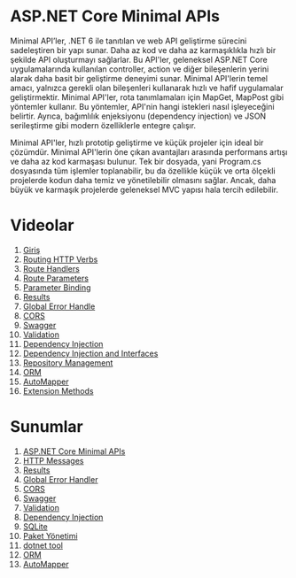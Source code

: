 # ASP.NET Core Minimal APIs

Minimal API’ler, .NET 6 ile tanıtılan ve web API geliştirme sürecini sadeleştiren bir yapı sunar. Daha az kod ve daha az karmaşıklıkla hızlı bir şekilde API oluşturmayı sağlarlar. Bu API'ler, geleneksel ASP.NET Core uygulamalarında kullanılan controller, action ve diğer bileşenlerin yerini alarak daha basit bir geliştirme deneyimi sunar. Minimal API'lerin temel amacı, yalnızca gerekli olan bileşenleri kullanarak hızlı ve hafif uygulamalar geliştirmektir.
Minimal API'ler, rota tanımlamaları için MapGet, MapPost gibi yöntemler kullanır. Bu yöntemler, API'nin hangi istekleri nasıl işleyeceğini belirtir. Ayrıca, bağımlılık enjeksiyonu (dependency injection) ve JSON serileştirme gibi modern özelliklerle entegre çalışır.

Minimal API'ler, hızlı prototip geliştirme ve küçük projeler için ideal bir çözümdür.
Minimal API'lerin öne çıkan avantajları arasında performans artışı ve daha az kod karmaşası bulunur. Tek bir dosyada, yani Program.cs dosyasında tüm işlemler toplanabilir, bu da özellikle küçük ve orta ölçekli projelerde kodun daha temiz ve yönetilebilir olmasını sağlar. Ancak, daha büyük ve karmaşık projelerde geleneksel MVC yapısı hala tercih edilebilir. 

# Videolar 
01. [Giriş](https://www.youtube.com/watch?v=5Op71vTjJ6Q&list=PLK37qYAhi0Ed9yogmznGl2eGspYc_FSbg) 
02. [Routing HTTP Verbs](https://www.youtube.com/watch?v=WI2YG7W8Pbk&list=PLK37qYAhi0Ed9yogmznGl2eGspYc_FSbg&index=2) 
03. [Route Handlers](https://www.youtube.com/watch?v=YzbWu9Wa4MM&list=PLK37qYAhi0Ed9yogmznGl2eGspYc_FSbg&index=3)
04. [Route Parameters](https://www.youtube.com/watch?v=1BcalNN-Uf4&list=PLK37qYAhi0Ed9yogmznGl2eGspYc_FSbg&index=4)
05. [Parameter Binding](https://www.youtube.com/watch?v=mN0yhn4KZCw&list=PLK37qYAhi0Ed9yogmznGl2eGspYc_FSbg&index=5)
06. [Results](https://www.youtube.com/watch?v=bD9JLpXzkAw&list=PLK37qYAhi0Ed9yogmznGl2eGspYc_FSbg&index=6)
07. [Global Error Handle](https://www.youtube.com/watch?v=nBD-lFf1dxs&list=PLK37qYAhi0Ed9yogmznGl2eGspYc_FSbg&index=7)
08. [CORS](https://www.youtube.com/watch?v=nAT7xXN_BNk&list=PLK37qYAhi0Ed9yogmznGl2eGspYc_FSbg&index=8)
09. [Swagger](https://www.youtube.com/watch?v=MbprGtGP8Qs&list=PLK37qYAhi0Ed9yogmznGl2eGspYc_FSbg&index=9)
10. [Validation](https://www.youtube.com/watch?v=S77PdaOfdEk&list=PLK37qYAhi0Ed9yogmznGl2eGspYc_FSbg&index=10)
11. [Dependency Injection](https://www.youtube.com/watch?v=5daGbCPOEVA&list=PLK37qYAhi0Ed9yogmznGl2eGspYc_FSbg&index=11)
12. [Dependency Injection and Interfaces](https://www.youtube.com/watch?v=ARbZ1_klwnA&list=PLK37qYAhi0Ed9yogmznGl2eGspYc_FSbg&index=12)
13. [Repository Management](https://www.youtube.com/watch?v=e3NX3Bm-fNc&list=PLK37qYAhi0Ed9yogmznGl2eGspYc_FSbg&index=13)
14. [ORM](https://www.youtube.com/watch?v=LNa4rOQEhuc&list=PLK37qYAhi0Ed9yogmznGl2eGspYc_FSbg&index=14)
15. [AutoMapper](https://www.youtube.com/watch?v=m-G4VKqeATE&list=PLK37qYAhi0Ed9yogmznGl2eGspYc_FSbg&index=15)
16. [Extension Methods](https://www.youtube.com/watch?v=l6QSCKbjLYY&list=PLK37qYAhi0Ed9yogmznGl2eGspYc_FSbg&index=16)

# Sunumlar
01. [ASP.NET Core Minimal APIs](https://gamma.app/docs/ASPNET-Core-Minimal-API-Nedir-4ult8g13unlo7f7)
02. [HTTP Messages](https://gamma.app/docs/HTTP-Istek-ve-Yant-Sunumu-y62q73qvfsq74fj)
06. [Results](https://gamma.app/docs/ASPNET-Core-Web-APIde-Results-Nesnesi-bt2148jpw2jy64j?mode=doc)
07. [Global Error Handler](https://gamma.app/docs/ASPNET-Core-Web-API-icin-Global-Error-Handler-dh3z4h49r9xorhh)
08. [CORS](https://gamma.app/docs/API-Guvenligi-icin-CORS-2eztpepcumphn13)
09. [Swagger](https://gamma.app/docs/API-Dokumantasyon-ve-Test-icin-Swagger-0b623u2hgvuxwq8)
10. [Validation](https://gamma.app/docs/ASPNET-Core-Web-API-Icin-Validation-kxrry63shffkxcf?mode=doc)
11. [Dependency Injection](https://gamma.app/docs/ASPNET-Core-Minimal-APIlerde-Bagmllk-Enjeksiyonu-gzheavjczso091b?mode=doc)
12. [SQLite](https://gamma.app/docs/SQLite-Nedir-n3fqg1mki2rg5rn?mode=doc)
13. [Paket Yönetimi](https://gamma.app/docs/DotNet-Ekosisteminde-Paket-Yonetimi-Teknik-ve-Akademik-Bir-Incele-kckpnqqunfk33g4?mode=doc)
14. [dotnet tool](https://gamma.app/docs/Dotnet-Tool-Gelistirici-Verimliliginin-Anahtar-lbm4sl4kkkwb1ru?mode=doc)
15. [ORM](https://gamma.app/docs/ORM-Nesne-Iliskisel-Esleme-omr0t09g1j16al3?mode=doc)
15. [AutoMapper](https://gamma.app/docs/AutoMapper-ASPNET-Core-Web-API-Projelerinde-Veri-Transferini-Kola-a6vjnj1urcpswwf)